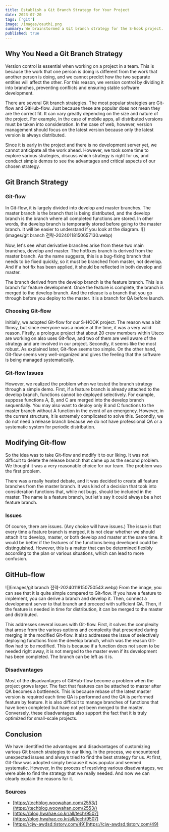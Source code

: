 ```yaml
---
title: Establish a Git Branch Strategy for Your Project
date: 2023-07-20
tags: ['git']
image: /images/oauth1.png
summary: We brainstormed a Git branch strategy for the S-hook project. Here are the discussions we had.
published: true
---
```


## Why You Need a Git Branch Strategy

Version control is essential when working on a project in a team. This is because the work that one person is doing is different from the work that another person is doing, and we cannot predict how the two separate entities will affect the other. For this reason, we version control by dividing it into branches, preventing conflicts and ensuring stable software development.

There are several Git branch strategies. The most popular strategies are Git-flow and GitHub-flow. Just because these are popular does not mean they are the correct fit. It can vary greatly depending on the size and nature of the project. For example, in the case of mobile apps, all distributed versions must be taken into consideration. In the case of web, however, version management should focus on the latest version because only the latest version is always distributed.

Since it is early in the project and there is no development server yet, we cannot anticipate all the work ahead. However, we took some time to explore various strategies, discuss which strategy is right for us, and conduct simple demos to see the advantages and critical aspects of our chosen strategy.

## Git Branch Strategy

### Git-flow

In Git-flow, it is largely divided into develop and master branches. The master branch is the branch that is being distributed, and the develop branch is the branch where all completed functions are stored. In other words, the develop branch is temporarily stored before going to the master branch. It will be easier to understand if you look at the diagram.
![](images/git branch 전략-20240118150657130.webp)

Now, let's see what derivative branches arise from these two main branches, develop and master. The hotfixes branch is derived from the master branch. As the name suggests, this is a bug-fixing branch that needs to be fixed quickly, so it must be branched from master, not develop. And if a hot fix has been applied, it should be reflected in both develop and master.

The branch derived from the develop branch is the feature branch. This is a branch for feature development. Once the feature is complete, the branch is merged to the develop branch. And the release is a branch that you go through before you deploy to the master. It is a branch for QA before launch.

### Choosing Git-flow

Initially, we adopted Git-flow for our S-HOOK project. The reason was a bit flimsy, but since everyone was a novice at the time, it was a very valid reason. Firstly, a prologue project that about 20 crew members within Uteco are working on also uses Git-flow, and two of them are well aware of the strategy and are involved in our project. Secondly, it seems like the most robust. As explained later, Git-flow seems too simple. On the other hand, Git-flow seems very well-organized and gives the feeling that the software is being managed systematically.

### Git-flow Issues

However, we realized the problem when we tested the branch strategy through a simple demo. First, if a feature branch is already attached to the develop branch, functions cannot be deployed selectively. For example, suppose functions A, B, and C are merged into the develop branch sequentially. You may also want to deploy only B and C functions to the master branch without A function in the event of an emergency. However, in the current structure, it is extremely complicated to solve this. Secondly, we do not need a release branch because we do not have professional QA or a systematic system for periodic distribution.

## Modifying Git-flow

So the idea was to take Git-flow and modify it to our liking. It was not difficult to delete the release branch that came up as the second problem. We thought it was a very reasonable choice for our team. The problem was the first problem.

There was a really heated debate, and it was decided to create all feature branches from the master branch. It was kind of a decision that took into consideration functions that, while not bugs, should be included in the master. The name is a feature branch, but let's say it could always be a hot feature branch.

### Issues

Of course, there are issues. (Any choice will have issues.) The issue is that every time a feature branch is merged, it is not clear whether we should attach it to develop, master, or both develop and master at the same time. It would be better if the features of the functions being developed could be distinguished. However, this is a matter that can be determined flexibly according to the plan or various situations, which can lead to more confusion.

## GitHub-flow

![](images/git branch 전략-20240118150750543.webp)
From the image, you can see that it is quite simple compared to Git-flow. If you have a feature to implement, you can derive a branch and develop it. Then, connect a development server to that branch and proceed with sufficient QA. Then, if the feature is needed in time for distribution, it can be merged to the master and distributed.

This addresses several issues with Git-flow. First, it solves the complexity that arose from the various options and complexity that presented during merging in the modified Git-flow. It also addresses the issue of selectively deploying functions from the develop branch, which was the reason Git-flow had to be modified. This is because if a function does not seem to be needed right away, it is not merged to the master even if its development has been completed. The branch can be left as it is.

### Disadvantages

Most of the disadvantages of GitHub-flow become a problem when the project grows larger. The fact that features can be attached to master after QA becomes a bottleneck. This is because rebase of the latest master version is required each time QA is performed and the QA is performed feature by feature. It is also difficult to manage branches of functions that have been completed but have not yet been merged to the master. Conversely, these disadvantages also support the fact that it is truly optimized for small-scale projects.

## Conclusion

We have identified the advantages and disadvantages of customizing various Git branch strategies to our liking. In the process, we encountered unexpected issues and always tried to find the best strategy for us. At first, Git-flow was adopted simply because it was popular and seemed systematic. However, in the process of resolving various disadvantages, we were able to find the strategy that we really needed. And now we can clearly explain the reasons for it.

### Sources

- [https://techblog.woowahan.com/2553/](https://techblog.woowahan.com/2553/)
- [https://blog.hwahae.co.kr/all/tech/9507](https://blog.hwahae.co.kr/all/tech/9507)
- [https://cjw-awdsd.tistory.com/49](https://cjw-awdsd.tistory.com/49)
